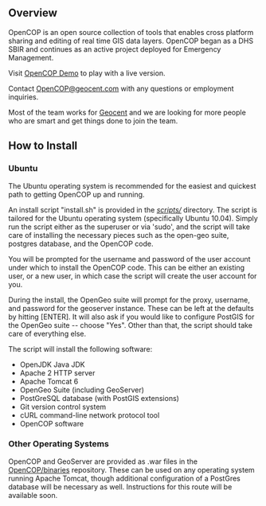 ## Overview ##

OpenCOP is an open source collection of tools that enables cross platform sharing and editing of real time
GIS data layers.  OpenCOP began as a DHS SBIR and continues as an active project deployed for Emergency Management. 

Visit [OpenCOP Demo](http://demo.geocent.com/opencop) to play with a live version. 

Contact OpenCOP@geocent.com with any questions or employment inquiries.  

Most of the team works for [Geocent](http://geocent.com) 
and we are looking for more people who are smart and get things done to join the team.

## How to Install ##

### Ubuntu ###
The Ubuntu operating system is recommended for the easiest and quickest path to getting OpenCOP up and running.

An install script "install.sh" is provided in the [_scripts/_](https://github.com/OpenCOP/OpenCOP/tree/master/scripts) directory.  The script is tailored for the Ubuntu operating system (specifically Ubuntu 10.04).  Simply run the script either as the superuser or via 'sudo', and the script will take care of installing the necessary pieces such as the open-geo suite, postgres database, and the OpenCOP code.

You will be prompted for the username and password of the user account under which to install the OpenCOP code. This can be either an existing user, or a new user, in which case the script will create the user account for you.

During the install, the OpenGeo suite will prompt for the proxy, username, and password for the geoserver instance. These can be left at the defaults by hitting [ENTER]. It will also ask if you would like to configure PostGIS for the OpenGeo suite -- choose "Yes".  Other than that, the script should take care of everything else.

The script will install the following software:

- OpenJDK Java JDK
- Apache 2 HTTP server
- Apache Tomcat 6
- OpenGeo Suite (including GeoServer)
- PostGreSQL database (with PostGIS extensions)
- Git version control system
- cURL command-line network protocol tool
- OpenCOP software

### Other Operating Systems ###
OpenCOP and GeoServer are provided as .war files in the [OpenCOP/binaries](https://github.com/OpenCOP/binaries) repository.  These can be used on any operating system running Apache Tomcat, though additional configuration of a PostGres database will be necessary as well.  Instructions for this route will be available soon.